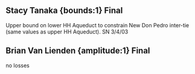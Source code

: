 ## Stacy Tanaka {bounds:1} Final
Upper bound on lower HH Aqueduct to constrain New Don Pedro inter-tie (same values as upper HH Aqueduct).  SN 3/4/03

## Brian Van Lienden {amplitude:1} Final
no losses
